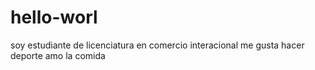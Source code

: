 # hello-worl
soy estudiante de licenciatura en comercio interacional
me gusta hacer deporte
amo la comida
